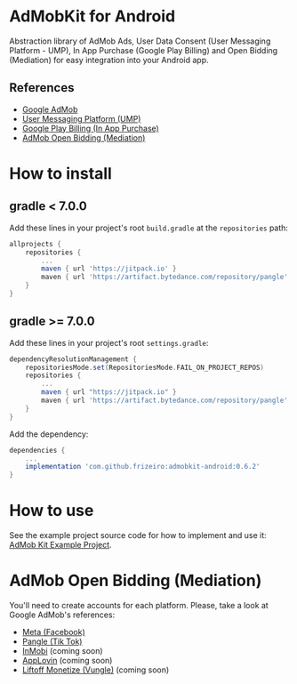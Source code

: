 # AdMobKit for Android

Abstraction library of AdMob Ads, User Data Consent (User Messaging Platform - UMP), In App Purchase (Google Play Billing) and Open Bidding (Mediation) for easy integration into your Android app.

## References

* [Google AdMob](https://developers.google.com/admob/android)
* [User Messaging Platform (UMP)](https://developers.google.com/admob/android/privacy)
* [Google Play Billing (In App Purchase)](https://developer.android.com/google/play/billing/integrate)
* [AdMob Open Bidding (Mediation)](https://admob.google.com/home/bidding/what-is-bidding/)

# How to install

## gradle < 7.0.0

Add these lines in your project's root `build.gradle` at the `repositories` path:

```gradle
allprojects {
    repositories {
        ...
        maven { url 'https://jitpack.io' }
        maven { url 'https://artifact.bytedance.com/repository/pangle' }
    }
}
```

## gradle >= 7.0.0

Add these lines in your project's root `settings.gradle`:

```gradle
dependencyResolutionManagement {
    repositoriesMode.set(RepositoriesMode.FAIL_ON_PROJECT_REPOS)
    repositories {
        ...
        maven { url "https://jitpack.io" }
        maven { url 'https://artifact.bytedance.com/repository/pangle' }
    }
}
```

Add the dependency:

```gradle
dependencies {
    ...
    implementation 'com.github.frizeiro:admobkit-android:0.6.2'
}
```

# How to use

See the example project source code for how to implement and use it:
[AdMob Kit Example Project](https://github.com/frizeiro/admobkit-android/tree/master/example/src/main).

# AdMob Open Bidding (Mediation)

You'll need to create accounts for each platform. Please, take a look at Google AdMob's references:

* [Meta (Facebook)](https://developers.google.com/admob/android/mediation/meta)
* [Pangle (Tik Tok)](https://developers.google.com/admob/android/mediation/pangle)
* [InMobi](https://developers.google.com/admob/android/mediation/inmobi) (coming soon)
* [AppLovin](https://developers.google.com/admob/android/mediation/applovin) (coming soon)
* [Liftoff Monetize (Vungle)](https://developers.google.com/admob/android/mediation/vungle) (coming soon)